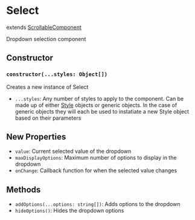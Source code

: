 # Select

extends [ScrollableComponent](/docs/ScrollableComponent.md)

Dropdown selection component

## Constructor

### `constructor(...styles: Object[])`

Creates a new instance of Select

- `...styles`: Any number of styles to apply to the component. Can be made up of either [Style](/docs/Style.md) objects or generic objects. In the case of generic objects they will each be used to instatiate a new Style object based on their parameters

## New Properties

- `value`: Current selected value of the dropdown
- `maxDisplayOptions`: Maximum number of options to display in the dropdown
- `onChange`: Callback function for when the selected value changes

## Methods

- `addOptions(...options: string[])`: Adds options to the dropdown
- `hideOptions()`: Hides the dropdown options
